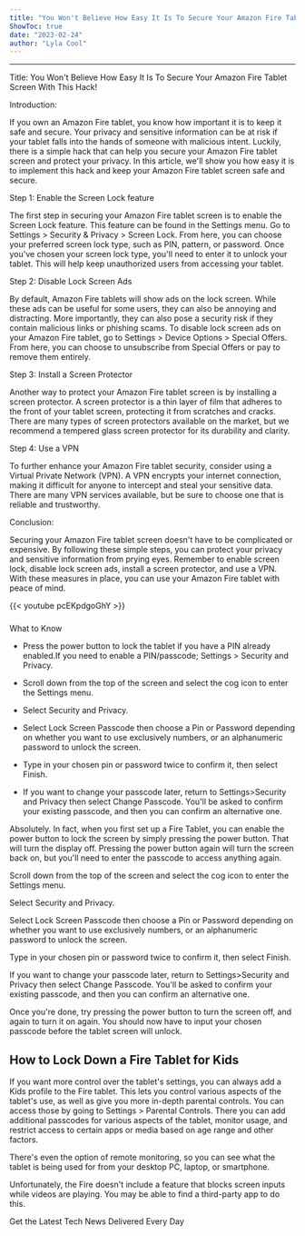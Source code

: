 ```yaml
---
title: "You Won't Believe How Easy It Is To Secure Your Amazon Fire Tablet Screen With This Hack!"
ShowToc: true 
date: "2023-02-24"
author: "Lyla Cool"
---
```

*****
Title: You Won't Believe How Easy It Is To Secure Your Amazon Fire Tablet Screen With This Hack!

Introduction:

If you own an Amazon Fire tablet, you know how important it is to keep it safe and secure. Your privacy and sensitive information can be at risk if your tablet falls into the hands of someone with malicious intent. Luckily, there is a simple hack that can help you secure your Amazon Fire tablet screen and protect your privacy. In this article, we'll show you how easy it is to implement this hack and keep your Amazon Fire tablet screen safe and secure.

Step 1: Enable the Screen Lock feature

The first step in securing your Amazon Fire tablet screen is to enable the Screen Lock feature. This feature can be found in the Settings menu. Go to Settings > Security & Privacy > Screen Lock. From here, you can choose your preferred screen lock type, such as PIN, pattern, or password. Once you've chosen your screen lock type, you'll need to enter it to unlock your tablet. This will help keep unauthorized users from accessing your tablet.

Step 2: Disable Lock Screen Ads

By default, Amazon Fire tablets will show ads on the lock screen. While these ads can be useful for some users, they can also be annoying and distracting. More importantly, they can also pose a security risk if they contain malicious links or phishing scams. To disable lock screen ads on your Amazon Fire tablet, go to Settings > Device Options > Special Offers. From here, you can choose to unsubscribe from Special Offers or pay to remove them entirely.

Step 3: Install a Screen Protector

Another way to protect your Amazon Fire tablet screen is by installing a screen protector. A screen protector is a thin layer of film that adheres to the front of your tablet screen, protecting it from scratches and cracks. There are many types of screen protectors available on the market, but we recommend a tempered glass screen protector for its durability and clarity.

Step 4: Use a VPN

To further enhance your Amazon Fire tablet security, consider using a Virtual Private Network (VPN). A VPN encrypts your internet connection, making it difficult for anyone to intercept and steal your sensitive data. There are many VPN services available, but be sure to choose one that is reliable and trustworthy.

Conclusion:

Securing your Amazon Fire tablet screen doesn't have to be complicated or expensive. By following these simple steps, you can protect your privacy and sensitive information from prying eyes. Remember to enable screen lock, disable lock screen ads, install a screen protector, and use a VPN. With these measures in place, you can use your Amazon Fire tablet with peace of mind.

{{< youtube pcEKpdgoGhY >}} 



### 
What to Know
 
- Press the power button to lock the tablet if you have a PIN already enabled.If you need to enable a PIN/passcode; Settings > Security and Privacy.

 
- Scroll down from the top of the screen and select the cog icon to enter the Settings menu.
 - Select Security and Privacy.
 - Select Lock Screen Passcode then choose a Pin or Password depending on whether you want to use exclusively numbers, or an alphanumeric password to unlock the screen.
 - Type in your chosen pin or password twice to confirm it, then select Finish.
 - If you want to change your passcode later, return to Settings>Security and Privacy then select Change Passcode. You'll be asked to confirm your existing passcode, and then you can confirm an alternative one.

 

Absolutely. In fact, when you first set up a Fire Tablet, you can enable the power button to lock the screen by simply pressing the power button. That will turn the display off. Pressing the power button again will turn the screen back on, but you'll need to enter the passcode to access anything again.

 

Scroll down from the top of the screen and select the cog icon to enter the Settings menu.

 

Select Security and Privacy.

 

Select Lock Screen Passcode then choose a Pin or Password depending on whether you want to use exclusively numbers, or an alphanumeric password to unlock the screen.

 

Type in your chosen pin or password twice to confirm it, then select Finish.

 

If you want to change your passcode later, return to Settings>Security and Privacy then select Change Passcode. You'll be asked to confirm your existing passcode, and then you can confirm an alternative one.

 

Once you're done, try pressing the power button to turn the screen off, and again to turn it on again. You should now have to input your chosen passcode before the tablet screen will unlock.

 
##   How to Lock Down a Fire Tablet for Kids  
 

If you want more control over the tablet's settings, you can always add a Kids profile to the Fire tablet. This lets you control various aspects of the tablet's use, as well as give you more in-depth parental controls. You can access those by going to Settings > Parental Controls. There you can add additional passcodes for various aspects of the tablet, monitor usage, and restrict access to certain apps or media based on age range and other factors.

 

There's even the option of remote monitoring, so you can see what the tablet is being used for from your desktop PC, laptop, or smartphone.

 
Unfortunately, the Fire doesn't include a feature that blocks screen inputs while videos are playing. You may be able to find a third-party app to do this.
 

Get the Latest Tech News Delivered Every Day




